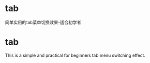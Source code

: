 # tab
简单实用的tab菜单切换效果-适合初学者

# tab
This is a simple and practical for beginners tab menu switching effect.
